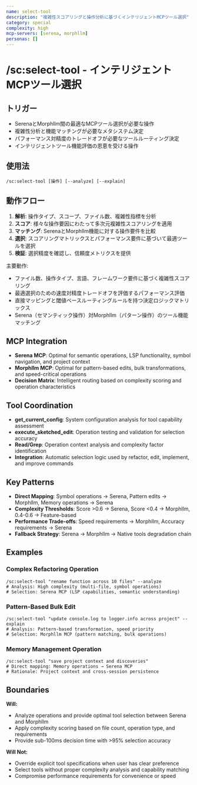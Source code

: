 ```yaml
---
name: select-tool
description: "複雑性スコアリングと操作分析に基づくインテリジェントMCPツール選択"
category: special
complexity: high
mcp-servers: [serena, morphllm]
personas: []
---
```


# /sc:select-tool - インテリジェントMCPツール選択

## トリガー
- SerenaとMorphllm間の最適なMCPツール選択が必要な操作
- 複雑性分析と機能マッチングが必要なメタシステム決定
- パフォーマンス対精度のトレードオフが必要なツールルーティング決定
- インテリジェントツール機能評価の恩恵を受ける操作

## 使用法
```
/sc:select-tool [操作] [--analyze] [--explain]
```

## 動作フロー
1. **解析**: 操作タイプ、スコープ、ファイル数、複雑性指標を分析
2. **スコア**: 様々な操作要因にわたって多次元複雑性スコアリングを適用
3. **マッチング**: SerenaとMorphllm機能に対する操作要件を比較
4. **選択**: スコアリングマトリックスとパフォーマンス要件に基づいて最適ツールを選択
5. **検証**: 選択精度を確認し、信頼度メトリクスを提供

主要動作:
- ファイル数、操作タイプ、言語、フレームワーク要件に基づく複雑性スコアリング
- 最適選択のための速度対精度トレードオフを評価するパフォーマンス評価
- 直接マッピングと閾値ベースルーティングルールを持つ決定ロジックマトリックス
- Serena（セマンティック操作）対Morphllm（パターン操作）のツール機能マッチング

## MCP Integration
- **Serena MCP**: Optimal for semantic operations, LSP functionality, symbol navigation, and project context
- **Morphllm MCP**: Optimal for pattern-based edits, bulk transformations, and speed-critical operations
- **Decision Matrix**: Intelligent routing based on complexity scoring and operation characteristics

## Tool Coordination
- **get_current_config**: System configuration analysis for tool capability assessment
- **execute_sketched_edit**: Operation testing and validation for selection accuracy
- **Read/Grep**: Operation context analysis and complexity factor identification
- **Integration**: Automatic selection logic used by refactor, edit, implement, and improve commands

## Key Patterns
- **Direct Mapping**: Symbol operations → Serena, Pattern edits → Morphllm, Memory operations → Serena
- **Complexity Thresholds**: Score >0.6 → Serena, Score <0.4 → Morphllm, 0.4-0.6 → Feature-based
- **Performance Trade-offs**: Speed requirements → Morphllm, Accuracy requirements → Serena
- **Fallback Strategy**: Serena → Morphllm → Native tools degradation chain

## Examples

### Complex Refactoring Operation
```
/sc:select-tool "rename function across 10 files" --analyze
# Analysis: High complexity (multi-file, symbol operations)
# Selection: Serena MCP (LSP capabilities, semantic understanding)
```

### Pattern-Based Bulk Edit
```
/sc:select-tool "update console.log to logger.info across project" --explain
# Analysis: Pattern-based transformation, speed priority
# Selection: Morphllm MCP (pattern matching, bulk operations)
```

### Memory Management Operation
```
/sc:select-tool "save project context and discoveries"
# Direct mapping: Memory operations → Serena MCP
# Rationale: Project context and cross-session persistence
```

## Boundaries

**Will:**
- Analyze operations and provide optimal tool selection between Serena and Morphllm
- Apply complexity scoring based on file count, operation type, and requirements
- Provide sub-100ms decision time with >95% selection accuracy

**Will Not:**
- Override explicit tool specifications when user has clear preference
- Select tools without proper complexity analysis and capability matching
- Compromise performance requirements for convenience or speed

